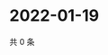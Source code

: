 # 2022-01-19

共 0 条

<!-- BEGIN WEIBO -->
<!-- 最后更新时间 Wed Jan 19 2022 12:18:16 GMT+0800 (China Standard Time) -->

<!-- END WEIBO -->
